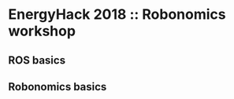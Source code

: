EnergyHack 2018 :: Robonomics workshop 
======================================


ROS basics
----------

Robonomics basics
-----------------

